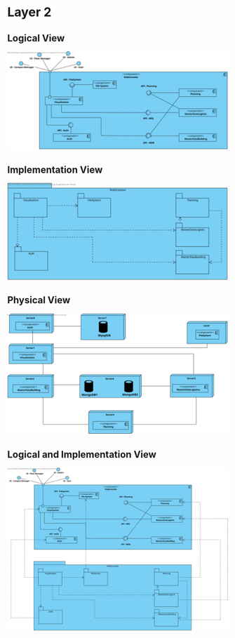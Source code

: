# Layer 2

## Logical View
![LogicalView](Diagrams/LogicalView.svg)

## Implementation View
![ImplementationView](Diagrams/ImplementationView.svg)

## Physical View
![PhysicalView](Diagrams/PhysicalView.svg)

## Logical and Implementation View
![LogicalAndImplementation](Diagrams/LogicalAndImplementation.svg)


